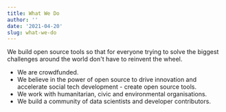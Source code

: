 ```yaml
---
title: What We Do
author: ''
date: '2021-04-20'
slug: what-we-do
---
```

We build open source tools so that for everyone trying to solve the biggest challenges around the world don't have to reinvent the wheel.

- We are crowdfunded.
- We believe in the power of open source to drive innovation and accelerate social tech development - create open source tools.
- We work with humanitarian, civic and environmental organisations.
- We build a community of data scientists and developer contributors.

